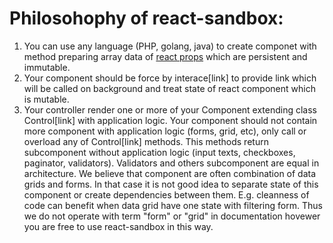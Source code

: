 # Philosohophy of react-sandbox:<br>
1) You can use any language (PHP, golang, java) to create componet with method preparing array data of [react props](https://reactjs.org/docs/components-and-props.html) which are persistent and immutable.<br>
2) Your component should be force by interace[link] to provide link which will be called on background and treat state of react component which is mutable. 
3) Your controller render one or more of your Component extending class Control[link] with application logic. Your component should not contain more component with application logic (forms, grid, etc), only call or overload any of Control[link] methods. This methods return subcomponent without application logic (input texts, checkboxes, paginator, validators). Validators and others subcomponent are equal in architecture. We believe that component are often combination of data grids and forms. In that case it is not good idea to separate state of this component or create dependencies between them. E.g. cleanness of code can benefit when data grid have one state with filtering form. Thus we do not operate with term "form" or "grid" in documentation hovewer you are free to use react-sandbox in this way.